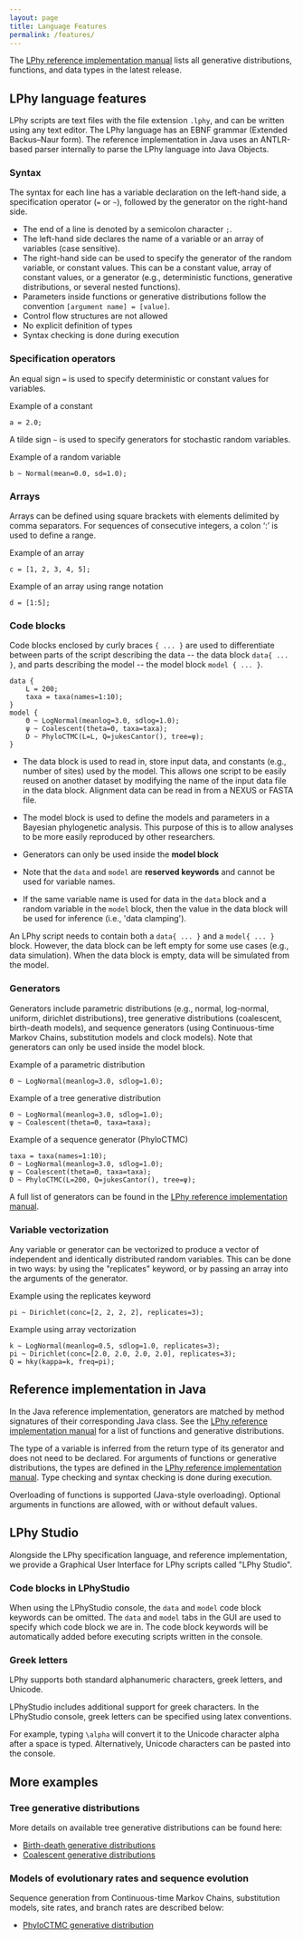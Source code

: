 ```yaml
---
layout: page
title: Language Features
permalink: /features/
---
```


The [LPhy reference implementation manual](/docs)
lists all generative distributions, functions, and data types in the latest release.

## LPhy language features

LPhy scripts are text files with the file extension `.lphy`, and can be written using any text editor. The LPhy language has an EBNF grammar (Extended Backus–Naur form). The reference implementation in Java uses an ANTLR-based parser internally to parse the LPhy language into Java Objects. 

### Syntax

The syntax for each line has a variable declaration on the left-hand side, a specification operator (`=` or `~`), followed by the generator on the right-hand side. 

* The end of a line is denoted by a semicolon character `;`. 
* The left-hand side declares the name of a variable or an array of variables (case sensitive). 
* The right-hand side can be used to specify the generator of the random variable, or constant values. 
This can be a constant value, array of constant values, or a generator (e.g., deterministic functions, generative distributions, or several nested functions). 
* Parameters inside functions or generative distributions follow the convention `[argument name] = [value]`.
* Control flow structures are not allowed
* No explicit definition of types
* Syntax checking is done during execution

### Specification operators

An equal sign `=` is used to specify deterministic or constant values for variables.

Example of a constant
```
a = 2.0;
```

A tilde sign `~` is used to specify generators for stochastic random variables. 

Example of a random variable
```
b ~ Normal(mean=0.0, sd=1.0);
```

### Arrays

Arrays can be defined using square brackets with elements delimited by comma separators. For sequences of consecutive integers, a colon ‘:’ is used to define a range.

Example of an array
```
c = [1, 2, 3, 4, 5]; 
```

Example of an array using range notation
```
d = [1:5];
```

### Code blocks

Code blocks enclosed by curly braces `{ ... }` are used to differentiate between parts of the script describing the data -- the data block `data{ ... }`, and parts describing the model -- the model block `model { ... }`. 

```
data {
    L = 200;
    taxa = taxa(names=1:10);
}
model {
    Θ ~ LogNormal(meanlog=3.0, sdlog=1.0);
    ψ ~ Coalescent(theta=Θ, taxa=taxa);
    D ~ PhyloCTMC(L=L, Q=jukesCantor(), tree=ψ);
}

```

* The data block is used to read in, store input data, and constants (e.g., number of sites) used by the model. 
This allows one script to be easily reused on another dataset by modifying the name of the input data file in the data block. 
Alignment data can be read in from a NEXUS or FASTA file. 

* The model block is used to define the models and parameters in a Bayesian phylogenetic analysis. 
This purpose of this is to allow analyses to be more easily reproduced by other researchers. 

* Generators can only be used inside the **model block**

* Note that the `data` and `model` are **reserved keywords** and cannot be used for variable names.

* If the same variable name is used for data in the `data` block 
and a random variable in the `model` block, then the value in the data block will be used for inference (i.e., 'data clamping').

An LPhy script needs to contain both a `data{ ... }` and a `model{ ... }` block. However, the data block can be left empty for some use cases (e.g., data simulation). When the data block is empty, data will be simulated from the model. 


### Generators

Generators include parametric distributions (e.g., normal, log-normal, uniform, dirichlet distributions), tree generative distributions (coalescent, birth-death models), and sequence generators (using Continuous-time Markov Chains, substitution models and clock models). 
Note that generators can only be used inside the model block.

Example of a parametric distribution
```
Θ ~ LogNormal(meanlog=3.0, sdlog=1.0);
```

Example of a tree generative distribution
```
Θ ~ LogNormal(meanlog=3.0, sdlog=1.0);
ψ ~ Coalescent(theta=Θ, taxa=taxa);
```

Example of a sequence generator (PhyloCTMC)
```
taxa = taxa(names=1:10);
Θ ~ LogNormal(meanlog=3.0, sdlog=1.0);
ψ ~ Coalescent(theta=Θ, taxa=taxa);
D ~ PhyloCTMC(L=200, Q=jukesCantor(), tree=ψ);
```

A full list of generators can be found in the [LPhy reference implementation manual](https://github.com/LinguaPhylo/linguaPhylo/blob/master/lphy/doc/index.md).

### Variable vectorization

Any variable or generator can be vectorized to produce a vector of independent and identically distributed random variables. This can be done in two ways: by using the "replicates" keyword, or by passing an array into the arguments of the generator. 

Example using the replicates keyword
```
pi ~ Dirichlet(conc=[2, 2, 2, 2], replicates=3);
```

Example using array vectorization
```
k ~ LogNormal(meanlog=0.5, sdlog=1.0, replicates=3);
pi ~ Dirichlet(conc=[2.0, 2.0, 2.0, 2.0], replicates=3);
Q = hky(kappa=k, freq=pi);
```

## Reference implementation in Java

In the Java reference implementation, generators are matched by method signatures of their corresponding Java class. See the [LPhy reference implementation manual](https://github.com/LinguaPhylo/linguaPhylo/blob/master/lphy/doc/index.md) for a list of functions and generative distributions. 

The type of a variable is inferred from the return type of its generator and does not need to be declared. 
For arguments of functions or generative distributions, the types are defined in the [LPhy reference implementation manual](https://github.com/LinguaPhylo/linguaPhylo/blob/master/lphy/doc/index.md). 
Type checking and syntax checking is done during execution. 

Overloading of functions is supported (Java-style overloading). Optional arguments in functions are allowed, with or without default values. 

## LPhy Studio

Alongside the LPhy specification language, and reference implementation, we provide a Graphical User Interface for LPhy scripts called "LPhy Studio". 

### Code blocks in LPhyStudio

When using the LPhyStudio console, the `data` and `model` code block keywords can be omitted. 
The `data` and `model` tabs in the GUI are used to specify which code block we are in.
The code block keywords will be automatically added before executing scripts written in the console. 

### Greek letters

LPhy supports both standard alphanumeric characters, greek letters, and Unicode. 

LPhyStudio includes additional support for greek characters. In the LPhyStudio console, greek letters can be specified using latex conventions. 

For example, typing `\alpha` will convert it to the Unicode character alpha after a space is typed. 
Alternatively, Unicode characters can be pasted into the console. 

## More examples

### Tree generative distributions

More details on available tree generative distributions can be found here: 

* [Birth-death generative distributions](https://github.com/LinguaPhylo/linguaPhylo/blob/master/lphy/doc/lphy/evolution/birthdeath.md)
* [Coalescent generative distributions](https://github.com/LinguaPhylo/linguaPhylo/blob/master/lphy/doc/lphy/evolution/coalescent.md)

### Models of evolutionary rates and sequence evolution

Sequence generation from Continuous-time Markov Chains, substitution models, site rates, and branch rates are described below:

* [PhyloCTMC generative distribution](https://github.com/LinguaPhylo/linguaPhylo/blob/master/lphy/doc/lphy/evolution/likelihood.md)
